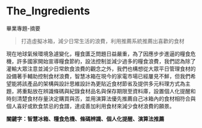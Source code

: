 # The_Ingredients
畢業專題-摘要
> 打造虛擬冰箱，減少日常生活的浪費，利用推薦系統推薦出喜歡的食材

現在地球氣候環境急遽變化，糧食匱乏問題日益嚴重，為了因應步步進逼的糧食危機，許多國家開始宣導糧食節約，設法控制並減少過多的糧食浪費，我們認為除了灌輸大眾注意並減少日常飲食浪費的觀念之外，我們也構想從大眾平日管理食材的設備著手輔助控制食材浪費，智慧冰箱在現今的家電市場已經屢見不鮮，但我們希望能將該產品的架構與設計思維設計為更貼近食材節省及提供多元料理方式為主題，將重點放在辨識條碼與紀錄食材品名與保存期限至資料庫，設置個人化提醒和時刻清楚食材存量決定購買與否，並用演算法優先推薦自己冰箱內的食材相符合與個人喜好或飲食禁忌的食譜，達成善加利用食材來減少食材浪費的願景。

**關鍵字：智慧冰箱、糧食危機、條碼辨識、個人化提醒、演算法推薦**

